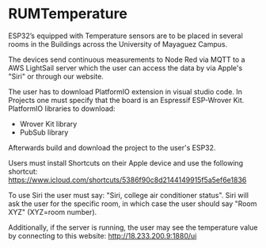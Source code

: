 # RUMTemperature

ESP32’s equipped with Temperature sensors are to be placed in several rooms in
the Buildings across the University of Mayaguez Campus.

The devices send continuous measurements to Node Red via MQTT to a AWS LightSail server which
the user can access the data by via Apple's "Siri" or through our website.

The user has to download PlatformIO extension in visual studio code.
In Projects one must specify that the board is an Espressif ESP-Wrover Kit.
PlatformIO libraries to download:
  - Wrover Kit library
  - PubSub library
  
Afterwards build and download the project to the user's ESP32.

Users must install Shortcuts on their Apple device and use the following shortcut:
https://www.icloud.com/shortcuts/5386f90c8d2144149915f5a5ef6e1836

To use Siri the user must say: "Siri, college air conditioner status". Siri will 
ask the user for the specific room, in which case the user should say "Room XYZ" (XYZ=room number).

Additionally, if the server is running, the user may see the temperature value by connecting to this website:
http://18.233.200.9:1880/ui
